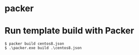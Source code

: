 # packer
# Run template build with Packer
```
$ packer build centos8.json
$ .\packer.exe build .\centos8.json
```
